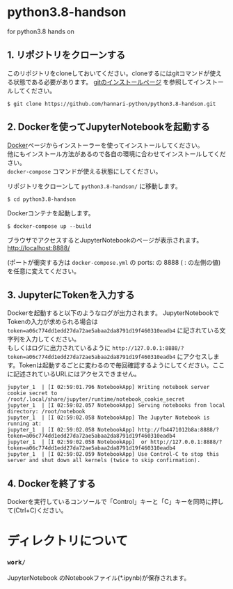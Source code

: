 # python3.8-handson
for python3.8 hands on


## 1. リポジトリをクローンする


このリポジトリをcloneしておいてください。cloneするにはgitコマンドが使える状態である必要があります。
[gitのインストールページ](https://git-scm.com/book/ja/v1/%E4%BD%BF%E3%81%84%E5%A7%8B%E3%82%81%E3%82%8B-Git%E3%81%AE%E3%82%A4%E3%83%B3%E3%82%B9%E3%83%88%E3%83%BC%E3%83%AB#Mac%E3%81%AB%E3%82%A4%E3%83%B3%E3%82%B9%E3%83%88%E3%83%BC%E3%83%AB) を参照してインストールしてください。  
  

```
$ git clone https://github.com/hannari-python/python3.8-handson.git
```

## 2. Dockerを使ってJupyterNotebookを起動する

[Docker](https://www.docker.com/get-started)ページからインストーラーを使ってインストールしてください。  
他にもインストール方法があるので各自の環境に合わせてインストールしてください。  
`docker-compose` コマンドが使える状態にしてください。

リポジトリをクローンして `python3.8-handson/` に移動します。


```
$ cd python3.8-handson
```

Dockerコンテナを起動します。


```
$ docker-compose up --build
```

ブラウザでアクセスするとJupyterNotebookのページが表示されます。
[http://localhost:8888/](http://localhost:8888/)

(ポートが衝突する方は `docker-compose.yml` の ports: の 8888 ( : の左側の値) を任意に変えてください。



## 3. JupyterにTokenを入力する

Dockerを起動すると以下のようなログが出力されます。
JupyterNotebookでTokenの入力が求められる場合は `token=a06c774dd1edd27da72ae5abaa2da8791d19f460310eadb4` に記されている文字列を入力してください。  
もしくはログに出力されているように `http://127.0.0.1:8888/?token=a06c774dd1edd27da72ae5abaa2da8791d19f460310eadb4` にアクセスします。Tokenは起動するごとに変わるので毎回確認するようにしてください。ここに記述されているURLにはアクセスできません。  


```
jupyter_1  | [I 02:59:01.796 NotebookApp] Writing notebook server cookie secret to /root/.local/share/jupyter/runtime/notebook_cookie_secret
jupyter_1  | [I 02:59:02.057 NotebookApp] Serving notebooks from local directory: /root/notebook
jupyter_1  | [I 02:59:02.058 NotebookApp] The Jupyter Notebook is running at:
jupyter_1  | [I 02:59:02.058 NotebookApp] http://fb4471012b8a:8888/?token=a06c774dd1edd27da72ae5abaa2da8791d19f460310eadb4
jupyter_1  | [I 02:59:02.058 NotebookApp]  or http://127.0.0.1:8888/?token=a06c774dd1edd27da72ae5abaa2da8791d19f460310eadb4
jupyter_1  | [I 02:59:02.059 NotebookApp] Use Control-C to stop this server and shut down all kernels (twice to skip confirmation).
```


## 4. Dockerを終了する

Dockerを実行しているコンソールで「Control」キーと「C」キーを同時に押して(Ctrl+C)ください。


# ディレクトリについて

### `work/`

JupyterNotebook のNotebookファイル(*.ipynb)が保存されます。

